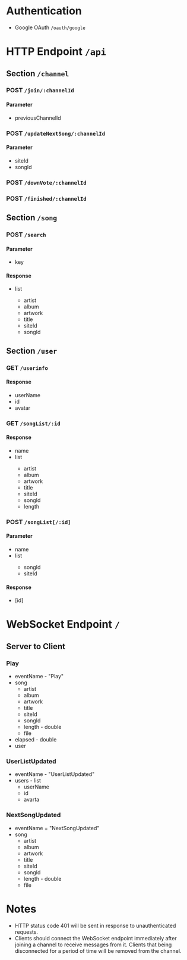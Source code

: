 # Authentication

- Google OAuth `/oauth/google`

# HTTP Endpoint `/api`

## Section `/channel`

### POST `/join/:channelId`

#### Parameter

- previousChannelId

### POST `/updateNextSong/:channelId`

#### Parameter

- siteId
- songId

### POST `/downVote/:channelId`

### POST `/finished/:channelId`

## Section `/song`

### POST `/search`

#### Parameter

- key

#### Response

- list<song>
    - artist
    - album
    - artwork
    - title
    - siteId
    - songId

## Section `/user`

###  GET `/userinfo`

#### Response

- userName
- id
- avatar

### GET `/songList/:id`

#### Response

- name
- list<song>
    - artist
    - album
    - artwork
    - title
    - siteId
    - songId
    - length

### POST `/songList[/:id]`

#### Parameter

- name
- list<song>
    - songId
    - siteId

#### Response

- [id]

# WebSocket Endpoint `/`

## Server to Client

### Play

- eventName - "Play"
- song
    - artist
    - album
    - artwork
    - title
    - siteId
    - songId
    - length - double
    - file
- elapsed - double
- user

### UserListUpdated

- eventName - "UserListUpdated"
- users - list
    - userName
    - id
    - avarta

### NextSongUpdated

- eventName = "NextSongUpdated"
- song
    - artist
    - album
    - artwork
    - title
    - siteId
    - songId
    - length - double
    - file

# Notes

* HTTP status code 401 will be sent in response to unauthenticated requests.
* Clients should connect the WebSocket endpoint immediately after joining a channel to receive messages from it. Clients that being disconnected for a period of time will be removed from the channel.
